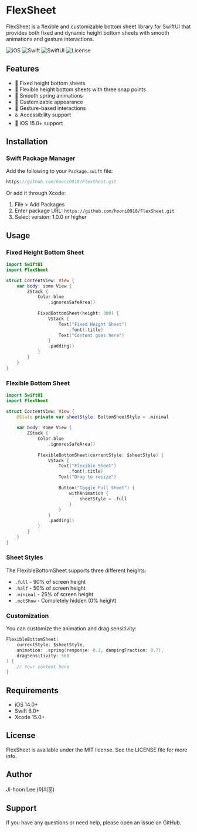 # FlexSheet

FlexSheet is a flexible and customizable bottom sheet library for SwiftUI that provides both fixed and dynamic height bottom sheets with smooth animations and gesture interactions.

![iOS](https://img.shields.io/badge/iOS-14.0%2B-blue)
![Swift](https://img.shields.io/badge/Swift-6.0-orange)
![SwiftUI](https://img.shields.io/badge/SwiftUI-2.0%2B-green)
![License](https://img.shields.io/badge/license-MIT-blue)

## Features

- 🎯 Fixed height bottom sheets
- 📏 Flexible height bottom sheets with three snap points
- 💫 Smooth spring animations
- 🎨 Customizable appearance
- 🔄 Gesture-based interactions
- ♿️ Accessibility support
- 📱 iOS 15.0+ support

## Installation

### Swift Package Manager

Add the following to your `Package.swift` file:

```swift
https://github.com/hooni0918/FlexSheet.git
```

Or add it through Xcode:
1. File > Add Packages
2. Enter package URL: `https://github.com/hooni0918/FlexSheet.git`
3. Select version: 1.0.0 or higher

## Usage

### Fixed Height Bottom Sheet

```swift
import SwiftUI
import FlexSheet

struct ContentView: View {
    var body: some View {
        ZStack {
            Color.blue
                .ignoresSafeArea()
            
            FixedBottomSheet(height: 300) {
                VStack {
                    Text("Fixed Height Sheet")
                        .font(.title)
                    Text("Content goes here")
                }
                .padding()
            }
        }
    }
}
```

### Flexible Bottom Sheet

```swift
import SwiftUI
import FlexSheet

struct ContentView: View {
    @State private var sheetStyle: BottomSheetStyle = .minimal
    
    var body: some View {
        ZStack {
            Color.blue
                .ignoresSafeArea()
            
            FlexibleBottomSheet(currentStyle: $sheetStyle) {
                VStack {
                    Text("Flexible Sheet")
                        .font(.title)
                    Text("Drag to resize")
                    
                    Button("Toggle Full Sheet") {
                        withAnimation {
                            sheetStyle = .full
                        }
                    }
                }
                .padding()
            }
        }
    }
}
```

### Sheet Styles

The FlexibleBottomSheet supports three different heights:
- `.full` - 90% of screen height
- `.half` - 50% of screen height
- `.minimal` - 25% of screen height
- `.notShow` - Completely hidden (0% height)

### Customization

You can customize the animation and drag sensitivity:

```swift
FlexibleBottomSheet(
    currentStyle: $sheetStyle,
    animation: .spring(response: 0.3, dampingFraction: 0.7),
    dragSensitivity: 500
) {
    // Your content here
}
```

## Requirements

- iOS 14.0+
- Swift 6.0+
- Xcode 15.0+

## License

FlexSheet is available under the MIT license. See the LICENSE file for more info.

## Author

Ji-hoon Lee (이지훈)

## Support

If you have any questions or need help, please open an issue on GitHub.
